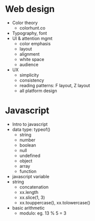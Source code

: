 # Web design
- Color theory
    - colorhunt.co
- Typography, font
- UI & attention mgmt
    - color emphasis
    - layout
    - alignment
    - white space
    - audience
- UX
    - simplicity
    - consistency
    - reading patterns: F layout, Z layout
    - all platform design

# Javascript
- Intro to javascript
- data type: typeof()
    - string
    - number
    - boolean
    - null
    - undefined
    - object
    - array
    - function
- javascript variable
- string
    - concatenation
    - xx.length
    - xx.slice(1, 3)
    - xx.touppercase(), xx.tolowercase()
- basic arithmetic
    - modulo: eg. 13 % 5 = 3




